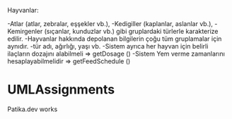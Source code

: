 Hayvanlar:

-Atlar (atlar, zebralar, eşşekler vb.),
-Kedigiller (kaplanlar, aslanlar vb.),
-Kemirgenler (sıçanlar, kunduzlar vb.) gibi gruplardaki türlerle karakterize edilir.
-Hayvanlar hakkında depolanan bilgilerin çoğu tüm gruplamalar için aynıdır.
-tür adı, ağırlığı, yaşı vb.
-Sistem ayrıca her hayvan için belirli ilaçların dozajını alabilmeli => getDosage ()
-Sistem Yem verme zamanlarını hesaplayabilmelidir => getFeedSchedule ()

# UMLAssignments
Patika.dev works
